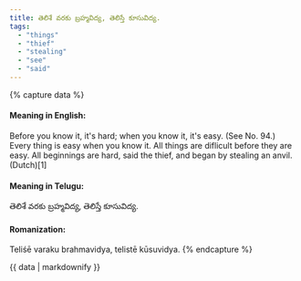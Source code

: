 ```yaml
---
title: తెలిశే వరకు బ్రహ్మవిద్య, తెలిస్తే కూసువిద్య.
tags:
  - "things"
  - "thief"
  - "stealing"
  - "see"
  - "said"
---
```


{% capture data %}
#### Meaning in English:
Before you know it, it's hard; when you know it, it's easy.
(See No. 94.)
Every thing is easy when you know it.
All things are diflicult before they are easy.
All beginnings are hard, said the thief, and began by stealing an anvil. (Dutch)[1]

#### Meaning in Telugu:
తెలిశే వరకు బ్రహ్మవిద్య, తెలిస్తే కూసువిద్య.

#### Romanization:
Teliśē varaku brahmavidya, telistē kūsuvidya.
{% endcapture %}

{{ data | markdownify }}

